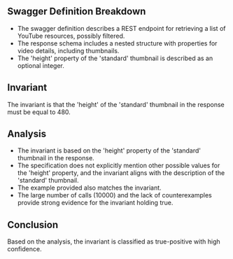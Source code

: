 ## Swagger Definition Breakdown
- The swagger definition describes a REST endpoint for retrieving a list of YouTube resources, possibly filtered.
- The response schema includes a nested structure with properties for video details, including thumbnails.
- The 'height' property of the 'standard' thumbnail is described as an optional integer.

## Invariant
The invariant is that the 'height' of the 'standard' thumbnail in the response must be equal to 480.

## Analysis
- The invariant is based on the 'height' property of the 'standard' thumbnail in the response.
- The specification does not explicitly mention other possible values for the 'height' property, and the invariant aligns with the description of the 'standard' thumbnail.
- The example provided also matches the invariant.
- The large number of calls (10000) and the lack of counterexamples provide strong evidence for the invariant holding true.

## Conclusion
Based on the analysis, the invariant is classified as true-positive with high confidence.
